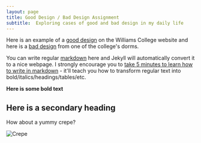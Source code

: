```yaml
---
layout: page
title: Good Design / Bad Design Assignment
subtitle:  Exploring cases of good and bad design in my daily life
---
```

Here is an example of a [good design](gooddesign.md) on the Williams College website and here is a [bad design](baddesign.md) from one of the college's dorms. 




You can write regular [markdown](http://markdowntutorial.com/) here and Jekyll will automatically convert it to a nice webpage.  I strongly encourage you to [take 5 minutes to learn how to write in markdown](http://markdowntutorial.com/) - it'll teach you how to transform regular text into bold/italics/headings/tables/etc.

**Here is some bold text**

## Here is a secondary heading



How about a yummy crepe?

![Crepe](http://s3-media3.fl.yelpcdn.com/bphoto/cQ1Yoa75m2yUFFbY2xwuqw/348s.jpg)

